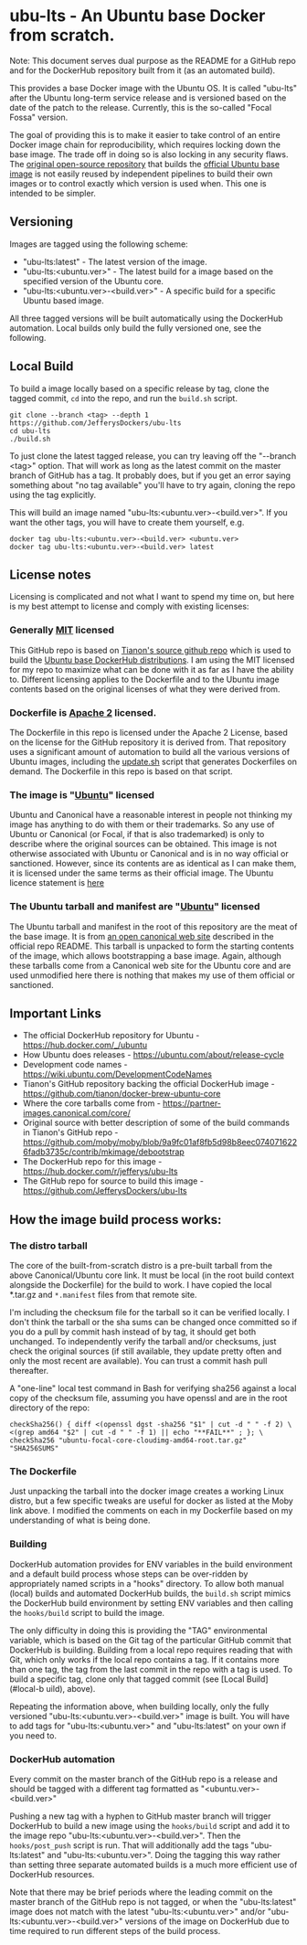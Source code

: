 # ubu-lts - An Ubuntu base Docker from scratch.

Note: This document serves dual purpose as the README for a GitHub repo and for the DockerHub repository built from it (as an automated build).

This provides a base Docker image with the Ubuntu OS. It is called "ubu-lts" after the Ubuntu long-term service release and is versioned based on the date of the patch to the release. Currently, this is the so-called "Focal Fossa" version.

The goal of providing this is to make it easier to take control of an entire Docker image chain for reproducibility, which requires locking down the base image. The trade off in doing so is also locking in any security flaws. The [original open-source repository](ttps://github.com/tianon/docker-brew-ubuntu-core) that builds the [official Ubuntu base image](https://hub.docker.com/_/ubuntu) is not easily reused by independent pipelines to build their own images or to control exactly which version is used when. This one is intended to be simpler.

## Versioning

Images are tagged using the following scheme:

* "ubu-lts:latest" - The latest version of the image.
* "ubu-lts:\<ubuntu.ver\>" - The latest build for a image based on the specified version of the Ubuntu core.
* "ubu-lts:\<ubuntu.ver\>-\<build.ver\>" - A specific build for a specific Ubuntu based image.

All three tagged versions will be built automatically using the DockerHub automation. Local builds only build the fully versioned one, see the following.

## Local Build

To build a image locally based on a specific release by tag, clone the tagged commit, `cd` into the repo, and run the `build.sh` script.

```
git clone --branch <tag> --depth 1 https://github.com/JefferysDockers/ubu-lts
cd ubu-lts
./build.sh
```

To just clone the latest tagged release, you can try leaving off the "--branch \<tag\>" option. That will work as long as the latest commit on the master branch of GitHub has a tag. It probably does, but if you get an error saying something about "no tag available" you'll have to try again, cloning the repo using the tag explicitly.

This will build an image named "ubu-lts:\<ubuntu.ver\>-\<build.ver\>". If you want the other tags, you will have to create them yourself, e.g.

```
docker tag ubu-lts:<ubuntu.ver>-<build.ver> <ubuntu.ver>
docker tag ubu-lts:<ubuntu.ver>-<build.ver> latest
```

## License notes

Licensing is complicated and not what I want to spend my time on, but here is my best attempt to license and comply with existing licenses:

### Generally [MIT](https://opensource.org/licenses/MIT) licensed

This GitHub repo is based on [Tianon's source github repo](https://github.com/tianon/docker-brew-ubuntu-core) which is used to build the [Ubuntu base DockerHub distributions](https://hub.docker.com/_/ubuntu). I am using the MIT licensed for my repo to maximize what can be done with it as far as I have the ability to. Different licensing applies to the Dockerfile and to the Ubuntu image contents based on the original licenses of what they were derived from.

### Dockerfile is [Apache 2](https://opensource.org/licenses/Apache-2.0) licensed.

The Dockerfile in this repo is licensed under the Apache 2 License, based on the license for the GitHub repository it is derived from. That repository uses a significant amount of automation to build all the various versions of Ubuntu images, including the [update.sh](https://github.com/tianon/docker-brew-ubuntu-core/blob/master/update.sh) script that generates Dockerfiles on demand. The Dockerfile in this repo is based on that script. 

### The image is "[Ubuntu](https://ubuntu.com/licensing)" licensed

Ubuntu and Canonical have a reasonable interest in people not thinking my image has anything to do with them or their trademarks. So any use of Ubuntu or Canonical (or Focal, if that is also trademarked) is only to describe where the original sources can be obtained. This image is not otherwise associated with Ubuntu or Canonical and is in no way official or sanctioned. However, since its contents are as identical as I can make them, it is licensed under the same terms as their official image. The Ubuntu licence statement is [here](https://ubuntu.com/licensing)

### The Ubuntu tarball and manifest are "[Ubuntu](https://ubuntu.com/licensing)" licensed

The Ubuntu tarball and manifest in the root of this repository are the meat of the base image. It is from [an open canonical web site](https://partner-images.canonical.com/core/) described in the official repo README. This tarball is unpacked to form the starting contents of the image, which allows bootstrapping a base image. Again, although these tarballs come from a Canonical web site for the Ubuntu core and are used unmodified here there is nothing that makes my use of them official or sanctioned.

## Important Links

* The official DockerHub repository for Ubuntu - https://hub.docker.com/_/ubuntu
* How Ubuntu does releases - https://ubuntu.com/about/release-cycle
* Development code names - https://wiki.ubuntu.com/DevelopmentCodeNames
* Tianon's GitHub repository backing the official DockerHub image - https://github.com/tianon/docker-brew-ubuntu-core
* Where the core tarballs come from - https://partner-images.canonical.com/core/
* Original source with better description of some of the build commands in Tianon's GitHub repo - 
https://github.com/moby/moby/blob/9a9fc01af8fb5d98b8eec0740716226fadb3735c/contrib/mkimage/debootstrap
* The DockerHub repo for this image - https://hub.docker.com/r/jefferys/ubu-lts
* The GitHub repo for source to build this image - https://github.com/JefferysDockers/ubu-lts

## How the image build process works:

### The distro tarball

The core of the built-from-scratch distro is a pre-built tarball from the above Canonical/Ubuntu core link. It must be local (in the root build context alongside the Dockerfile) for the build to work. I have copied the local *.tar.gz and `*.manifest` files from that remote site.

I'm including the checksum file for the tarball so it can be verified locally. I don't think the tarball or the sha sums can be changed once committed so if you do a pull by commit hash instead of by tag, it should get both unchanged. To independently verify the tarball and/or checksums, just check the original sources (if still available, they update pretty often and only the most recent are available). You can trust a commit hash pull thereafter.

A "one-line" local test command in Bash for verifying sha256 against a local copy of the checksum file, assuming you have openssl and are in the root directory of the repo:

    checkSha256() { diff <(openssl dgst -sha256 "$1" | cut -d " " -f 2) \
    <(grep amd64 "$2" | cut -d " " -f 1) || echo "**FAIL**" ; }; \
    checkSha256 "ubuntu-focal-core-cloudimg-amd64-root.tar.gz" "SHA256SUMS"

### The Dockerfile

Just unpacking the tarball into the docker image creates a working Linux distro, but a few specific tweaks are useful for docker as listed at the Moby link above. I modified the comments on each in my Dockerfile based on my understanding of what is being done.

### Building

DockerHub automation provides for ENV variables in the build environment and a default build process whose steps can be over-ridden by appropriately named scripts in a "hooks" directory. To allow both manual (local) builds and automated DockerHub builds, the `build.sh` script mimics the DockerHub build environment by setting ENV variables and then calling the `hooks/build` script to build the image.

The only difficulty in doing this is providing the "TAG" environmental variable, which is based on the Git tag of the particular GitHub commit that DockerHub is building. Building from a local repo requires reading that with Git, which only works if the local repo contains a tag. If it contains more than one tag, the tag from the last commit in the repo with a tag is used. To build a specific tag, clone only that tagged commit (see [Local Build](#local-b uild), above).

Repeating the information above, when building locally, only the fully versioned "ubu-lts:\<ubuntu.ver\>-\<build.ver\>" image is built. You will have to add tags for "ubu-lts:\<ubuntu.ver\>" and "ubu-lts:latest" on your own if you need to.

### DockerHub automation

Every commit on the master branch of the GitHub repo is a release and should be tagged with a different tag formatted as "\<ubuntu.ver\>-\<build.ver\>"

Pushing a new tag with a hyphen to GitHub master branch will trigger DockerHub to build a new image using the `hooks/build` script and add it to the image repo "ubu-lts:\<ubuntu.ver\>-\<build.ver\>". Then the `hooks/post_push` script is run. That will additionally add the tags "ubu-lts:latest" and "ubu-lts:\<ubuntu.ver\>". Doing the tagging this way rather than setting three separate automated builds is a much more efficient use of DockerHub resources.

Note that there may be brief periods where the leading commit on the master branch of the GitHub repo is not tagged, or when the "ubu-lts:latest" image does not match with the latest "ubu-lts:\<ubuntu.ver\>" and/or "ubu-lts:\<ubuntu.ver\>-\<build.ver\>" versions of the image on DockerHub due to time required to run different steps of the build process.